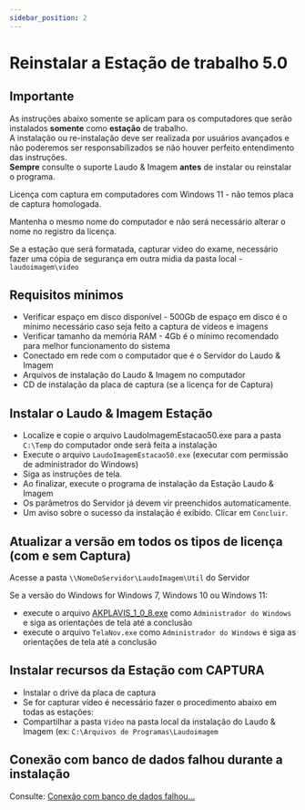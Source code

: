 ```yaml
---
sidebar_position: 2
---
```


# Reinstalar a Estação de trabalho 5.0

## Importante

As instruções abaixo somente se aplicam para os computadores que
serão instalados **somente** como **estação** de trabalho.  
A instalação ou re-instalação deve ser realizada por usuários
avançados e não poderemos ser responsabilizados se não houver
perfeito entendimento das instruções.  
**Sempre** consulte o suporte Laudo & Imagem **antes** de instalar ou
reinstalar o programa.

Licença com captura em computadores com Windows 11 - não temos placa de captura homologada.

Mantenha o mesmo nome do computador e não será necessário alterar o nome no registro da licença.

Se a estação que será formatada, capturar video do exame,
necessário fazer uma cópia de segurança em outra midia da pasta
local - `laudoimagem\video`

## Requisitos mínimos

- Verificar espaço em disco disponível - 500Gb de espaço em disco é o mínimo necessário caso seja feito a
captura de vídeos e imagens
- Verificar tamanho da memória RAM - 4Gb é o mínimo recomendado para melhor funcionamento do sistema
- Conectado em rede com o computador que é o Servidor do Laudo &
  Imagem
- Arquivos de instalação do Laudo & Imagem no computador
- CD de instalação da placa de captura (se a licença for de Captura)

## Instalar o Laudo & Imagem Estação

- Localize e copie o arquivo LaudoImagemEstacao50.exe para a pasta
  `C:\Temp` do computador onde será feita a instalação
- Execute o arquivo `LaudoImagemEstacao50.exe` (executar com
  permissão de administrador do Windows)
- Siga as instruções de tela.
- Ao finalizar, execute o programa de instalação da Estação Laudo &
  Imagem
- Os parâmetros do Servidor já devem vir preenchidos automaticamente.
- Um aviso sobre o sucesso da instalação é exibido. Clicar em `Concluir`.

## Atualizar a versão em todos os tipos de licença (com e sem Captura)

Acesse a pasta `\\NomeDoServidor\LaudoImagem\Util` do Servidor

Se a versão do Windows for Windows 7, Windows 10 ou Windows 11:

- execute o arquivo
  [AKPLAVIS_1_0_8.exe](http://suporte.laudoimagem.com.br/download/versao50/AKPLAVIS_1_0_8.exe)
  como `Administrador do Windows` e siga as orientações de tela até a
  conclusão
- execute o arquivo `TelaNov.exe` como `Administrador do Windows` e
  siga as orientações de tela até a conclusão

## Instalar recursos da Estação com CAPTURA

- Instalar o drive da placa de captura
- Se for capturar vídeo é necessário fazer o procedimento abaixo em
  todas as estações:
- Compartilhar a pasta `Video` na pasta local da instalação do Laudo &
  Imagem (ex: `C:\Arquivos de Programas\Laudoimagem`

## Conexão com banco de dados falhou durante a instalação

Consulte: [Conexão com banco de dados
falhou...](/docs/003-versao-5.0/suporte-tecnico/conexao-com-banco-de-dados-falhou--verifique-os-dados-e-tente-novamente)